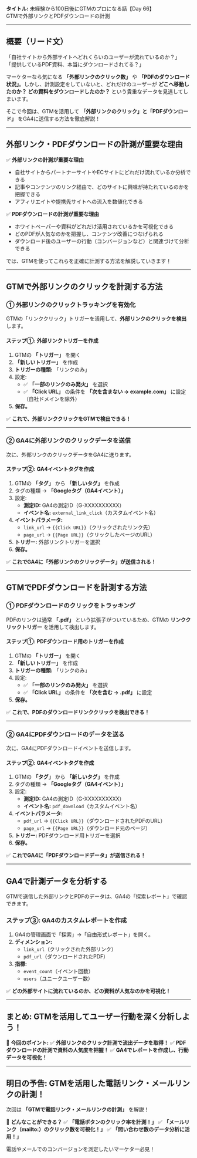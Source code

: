 **タイトル:**
未経験から100日後にGTMのプロになる話【Day 66】\
GTMで外部リンクとPDFダウンロードの計測

---

## **概要（リード文）**

「自社サイトから外部サイトへどれくらいのユーザーが流れているのか？」
「提供しているPDF資料、本当にダウンロードされてる？」

マーケターなら気になる **「外部リンクのクリック数」** や **「PDFのダウンロード状況」**。しかし、計測設定をしていないと、どれだけのユーザーが **どこへ移動したのか？ どの資料をダウンロードしたのか？** という貴重なデータを見逃してしまいます。

そこで今回は、GTMを活用して **「外部リンクのクリック」と「PDFダウンロード」** をGA4に送信する方法を徹底解説！

---

## **外部リンク・PDFダウンロードの計測が重要な理由**

✅ **外部リンクの計測が重要な理由**
- 自社サイトからパートナーサイトやECサイトにどれだけ流れているか分析できる
- 記事やコンテンツのリンク経由で、どのサイトに興味が持たれているのかを把握できる
- アフィリエイトや提携先サイトへの流入を数値化できる

✅ **PDFダウンロードの計測が重要な理由**
- ホワイトペーパーや資料がどれだけ活用されているかを可視化できる
- どのPDFが人気なのかを把握し、コンテンツ改善につなげられる
- ダウンロード後のユーザーの行動（コンバージョンなど）と関連づけて分析できる

では、GTMを使ってこれらを正確に計測する方法を解説していきます！

---

## **GTMで外部リンクのクリックを計測する方法**

### **① 外部リンクのクリックトラッキングを有効化**
GTMの「リンククリック」トリガーを活用して、**外部リンクのクリックを検出** します。

#### **ステップ①: 外部リンクトリガーを作成**
1. GTMの **「トリガー」** を開く
2. **「新しいトリガー」** を作成
3. **トリガーの種類:** 「リンクのみ」
4. 設定:
   - ✅ **「一部のリンクのみ発火」** を選択
   - ✅ **「Click URL」** の条件を **「次を含まない → example.com」** に設定（自社ドメインを除外）
5. **保存。**

✅ **これで、外部リンククリックをGTMで検出できる！**

---

### **② GA4に外部リンクのクリックデータを送信**
次に、外部リンクのクリックデータをGA4に送ります。

#### **ステップ②: GA4イベントタグを作成**
1. GTMの **「タグ」** から **「新しいタグ」** を作成
2. タグの種類 → **「Googleタグ（GA4イベント）」**
3. 設定:
   - **測定ID:** GA4の測定ID（G-XXXXXXXXXX）
   - **イベント名:** `external_link_click`（カスタムイベント名）
4. **イベントパラメータ:**
   - `link_url` → `{{Click URL}}`（クリックされたリンク先）
   - `page_url` → `{{Page URL}}`（クリックしたページのURL）
5. **トリガー:** 外部リンクトリガーを選択
6. **保存。**

✅ **これでGA4に「外部リンクのクリックデータ」が送信される！**

---

## **GTMでPDFダウンロードを計測する方法**

### **① PDFダウンロードのクリックをトラッキング**
PDFのリンクは通常 **「.pdf」** という拡張子がついているため、GTMの **リンククリックトリガー** を活用して検出します。

#### **ステップ①: PDFダウンロード用のトリガーを作成**
1. GTMの **「トリガー」** を開く
2. **「新しいトリガー」** を作成
3. **トリガーの種類:** 「リンクのみ」
4. 設定:
   - ✅ **「一部のリンクのみ発火」** を選択
   - ✅ **「Click URL」** の条件を **「次を含む → .pdf」** に設定
5. **保存。**

✅ **これで、PDFのダウンロードリンククリックを検出できる！**

---

### **② GA4にPDFダウンロードのデータを送る**
次に、GA4にPDFダウンロードイベントを送信します。

#### **ステップ②: GA4イベントタグを作成**
1. GTMの **「タグ」** から **「新しいタグ」** を作成
2. タグの種類 → **「Googleタグ（GA4イベント）」**
3. 設定:
   - **測定ID:** GA4の測定ID（G-XXXXXXXXXX）
   - **イベント名:** `pdf_download`（カスタムイベント名）
4. **イベントパラメータ:**
   - `pdf_url` → `{{Click URL}}`（ダウンロードされたPDFのURL）
   - `page_url` → `{{Page URL}}`（ダウンロード元のページ）
5. **トリガー:** PDFダウンロード用トリガーを選択
6. **保存。**

✅ **これでGA4に「PDFダウンロードデータ」が送信される！**

---

## **GA4で計測データを分析する**

GTMで送信した外部リンクとPDFのデータは、GA4の「探索レポート」で確認できます。

### **ステップ③: GA4のカスタムレポートを作成**
1. GA4の管理画面で「探索」→「自由形式レポート」を開く。
2. **ディメンション:**
   - `link_url`（クリックされた外部リンク）
   - `pdf_url`（ダウンロードされたPDF）
3. **指標:**
   - `event_count`（イベント回数）
   - `users`（ユニークユーザー数）

✅ **どの外部サイトに流れているのか、どの資料が人気なのかを可視化！**

---

## **まとめ: GTMを活用してユーザー行動を深く分析しよう！**

📌 **今回のポイント:**
✅ **外部リンクのクリック計測で流出データを取得！**
✅ **PDFダウンロードの計測で資料の人気度を把握！**
✅ **GA4でレポートを作成し、行動データを可視化！**

---

## **明日の予告: GTMを活用した電話リンク・メールリンクの計測！**

次回は **「GTMで電話リンク・メールリンクの計測」** を解説！

📌 **どんなことができる？**
✅ **「電話ボタンのクリック率を計測！」**
✅ **「メールリンク（mailto:）のクリック数を可視化！」**
✅ **「問い合わせ数のデータ分析に活用！」**

電話やメールでのコンバージョンを測定したいマーケター必見！